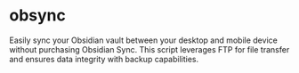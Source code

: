 # obsync
Easily sync your Obsidian vault between your desktop and mobile device without purchasing Obsidian Sync. This script leverages FTP for file transfer and ensures data integrity with backup capabilities.
